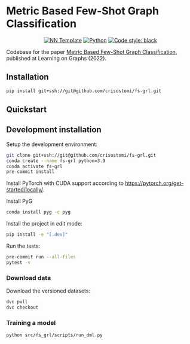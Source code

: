 # Metric Based Few-Shot Graph Classification

<p align="center">
    <a href="https://github.com/lucmos/nn-template"><img alt="NN Template" src="https://shields.io/badge/nn--template-0.0.2-emerald?style=flat&labelColor=gray"></a>
    <a href="https://www.python.org/downloads/"><img alt="Python" src="https://img.shields.io/badge/python-3.8-blue.svg"></a>
    <a href="https://black.readthedocs.io/en/stable/"><img alt="Code style: black" src="https://img.shields.io/badge/code%20style-black-000000.svg"></a>
</p>

Codebase for the paper [Metric Based Few-Shot Graph Classification](https://proceedings.mlr.press/v198/crisostomi22a.html), published at Learning on Graphs (2022).

## Installation

```bash
pip install git+ssh://git@github.com/crisostomi/fs-grl.git
```


## Quickstart

[comment]: <> (> Fill me!)


## Development installation

Setup the development environment:

```bash
git clone git+ssh://git@github.com/crisostomi/fs-grl.git
conda create --name fs-grl python=3.9
conda activate fs-grl
pre-commit install
```
Install PyTorch with CUDA support according to https://pytorch.org/get-started/locally/.

Install PyG
```bash
conda install pyg -c pyg
```

Install the project in edit mode:
```bash
pip install -e "[.dev]"
```

Run the tests:

```bash
pre-commit run --all-files
pytest -v
```


### Download data

Download the versioned datasets:
```bash
dvc pull
dvc checkout
```

### Training a model

```bash
python src/fs_grl/scripts/run_dml.py
```

